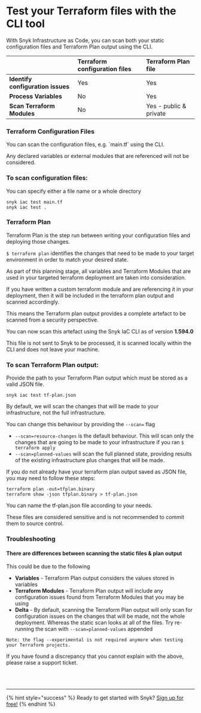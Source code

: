 # Test your Terraform files with the CLI tool

With Snyk Infrastructure as Code, you can scan both your static configuration files and Terraform Plan output using the CLI. 

|  | **Terraform configuration files** | **Terraform Plan file** |
| :--- | :--- | :--- |
| **Identify configuration issues** | Yes | Yes |
| **Process Variables** | No | Yes |
| **Scan Terraform Modules** | No | Yes - public & private |

### Terraform Configuration Files

You can scan the configuration files, e.g. \`main.tf\` using the CLI. 

Any declared variables or external modules that are referenced will not be considered. 

### To scan configuration files:

You can specify either a file name or a whole directory

```text
snyk iac test main.tf
snyk iac test .
```

### Terraform Plan

Terraform Plan is the step run between writing your configuration files and deploying those changes.

`$ terraform plan` identifies the changes that need to be made to your target environment in order to match your desired state. 

As part of this planning stage, all variables and Terraform Modules that are used in your targeted terraform deployment are taken into consideration. 

If you have written a custom terraform module and are referencing it in your deployment, then it will be included in the terraform plan output and scanned accordingly. 

This means the Terraform plan output provides a complete artefact to be scanned from a security perspective. 

You can now scan this artefact using the Snyk IaC CLI as of version **1.594.0**

This file is not sent to Snyk to be processed, it is scanned locally within the CLI and does not leave your machine. 

### To scan Terraform Plan output:

Provide the path to your Terraform Plan output which must be stored as a valid JSON file. 

```text
snyk iac test tf-plan.json
```

By default, we will scan the changes that will be made to your infrastructure, not the full infrastructure. 

You can change this behaviour by providing the `--scan=` flag

* `--scan=resource-changes` is the default behaviour. This will scan only the changes that are going to be made to your infrastructure if you ran `$ terraform apply`
* `--scan=planned-values` will scan the full planned state, providing results of the existing infrastructure plus changes that will be made. 

If you do not already have your terraform plan output saved as JSON file, you may need to follow these steps:

```text
terraform plan -out=tfplan.binary
terraform show -json tfplan.binary > tf-plan.json
```

You can name the tf-plan.json file according to your needs. 

These files are considered sensitive and is not recommended to commit them to source control. 

### Troubleshooting

#### There are differences between scanning the static files & plan output

This could be due to the following

* **Variables** - Terraform Plan output considers the values stored in variables
* **Terraform Modules** - Terraform Plan output will include any configuration issues found from Terraform Modules that you may be using
* **Delta** - By default, scanning the Terraform Plan output will only scan for configuration issues on the changes that will be made, not the whole deployment. Whereas the static scan looks at all of the files. Try re-running the scan with `--scan=planned-values` appended

```text
Note: the flag --experimental is not required anymore when testing your Terraform projects.
```

If you have found a discrepancy that you cannot explain with the above, please raise a support ticket. 

 
<br><br><hr>

{% hint style="success" %}
Ready to get started with Snyk? [Sign up for free!](https://snyk.io/login?cta=sign-up&loc=footer&page=support_docs_page)
{% endhint %}